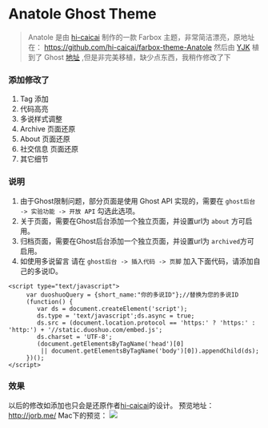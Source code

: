 # Anatole Ghost Theme

> Anatole 是由 [hi-caicai][1] 制作的一款 Farbox 主题，非常简洁漂亮，原地址在： https://github.com/hi-caicai/farbox-theme-Anatole
然后由 [YJK][2] 植到了 Ghost [地址](https://github.com/ygbhf/anatole-ghost-theme) ,但是非完美移植，缺少点东西，我稍作修改了下

### 添加修改了
1.  Tag 添加
2.  代码高亮
3.  多说样式调整
4.  Archive 页面还原
5.  About 页面还原
6.  社交信息 页面还原
7.  其它细节
	 
### 说明
1. 由于Ghost限制问题，部分页面是使用 Ghost API 实现的，需要在 `ghost后台 -> 实验功能 -> 开放 API` 勾选此选项。
2. 关于页面，需要在Ghost后台添加一个独立页面，并设置url为 `about` 方可启用。
3. 归档页面，需要在Ghost后台添加一个独立页面，并设置url为 `archived`方可启用。
4. 如使用多说留言 请在 `ghost后台 -> 插入代码 -> 页脚` 加入下面代码，请添加自己的多说ID。
```
<script type="text/javascript">
     var duoshuoQuery = {short_name:"你的多说ID"};//替换为您的多说ID
     (function() {
        var ds = document.createElement('script');
        ds.type = 'text/javascript';ds.async = true;
        ds.src = (document.location.protocol == 'https:' ? 'https:' : 'http:') + '//static.duoshuo.com/embed.js';
        ds.charset = 'UTF-8';
        (document.getElementsByTagName('head')[0]
         || document.getElementsByTagName('body')[0]).appendChild(ds);
     })();
</script>
```


### 效果
以后的修改如添加也只会是还原作者[hi-caicai][1]的设计。
预览地址： http://jorb.me/
Mac下的预览：
![](http://cdn.jorb.me/image/5/83/40abc89fcd9fa6561ae75ca64e91e.png)


[1]:	https://github.com/hi-caicai
[2]:	https://github.com/ygbhf
[3]:	https://github.com/ygbhf/anatole-ghost-theme


